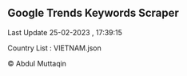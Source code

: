 

## Google Trends Keywords Scraper 
 
Last Update 25-02-2023 , 17:39:15

Country List :
VIETNAM.json



© Abdul Muttaqin 
